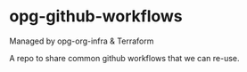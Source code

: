 # opg-github-workflows

Managed by opg-org-infra &amp; Terraform

A repo to share common github workflows that we can re-use.
